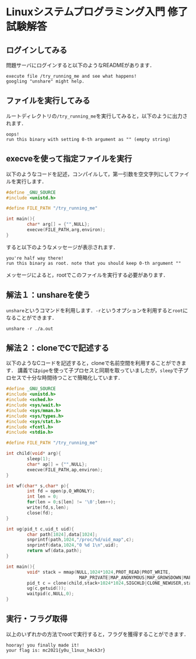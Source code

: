 # Linuxシステムプログラミング入門 修了試験解答
## ログインしてみる
問題サーバにログインすると以下のようなREADMEがあります．
```
execute file /try_running_me and see what happens!
googling "unshare" might help.
```
## ファイルを実行してみる
ルートディレクトリの`/try_running_me`を実行してみると，以下のように出力されます．
```
oops!
run this binary with setting 0-th argument as "" (empty string)
```
## execveを使って指定ファイルを実行
以下のようなコードを記述，コンパイルして，第一引数を空文字列にしてファイルを実行します．
```c
#define _GNU_SOURCE
#include <unistd.h>

#define FILE_PATH "/try_running_me"

int main(){
        char* arg[] = {"",NULL};
        execve(FILE_PATH,arg,environ);
}
```
すると以下のようなメッセージが表示されます．
```
you're half way there!
run this binary as root. note that you should keep 0-th argument ""
```
メッセージによると，rootでこのファイルを実行する必要があります．
## 解法１：unshareを使う
`unshare`というコマンドを利用します．`-r`というオプションを利用すると`root`になることができます．
```
unshare -r ./a.out
```
## 解法２：cloneでCで記述する
以下のようなCコードを記述すると，cloneで名前空間を利用することができます．
講義では`pipe`を使って子プロセスと同期を取っていましたが，`sleep`で子プロセスで十分な時間待つことで簡略化しています．
```c
#define _GNU_SOURCE
#include <unistd.h>
#include <sched.h>
#include <sys/wait.h>
#include <sys/mman.h>
#include <sys/types.h>
#include <sys/stat.h>
#include <fcntl.h>
#include <stdio.h>

#define FILE_PATH "/try_running_me"

int child(void* arg){
        sleep(1);
        char* ap[] = {"",NULL};
        execve(FILE_PATH,ap,environ);
}

int wf(char* s,char* p){
        int fd = open(p,O_WRONLY);
        int len = 0;
        for(len = 0;s[len] != '\0';len++);
        write(fd,s,len);
        close(fd);
}

int ug(pid_t c,uid_t uid){
        char path[1024],data[1024];
        snprintf(path,1024,"/proc/%d/uid_map",c);
        snprintf(data,1024,"0 %d 1\n",uid);
        return wf(data,path);
}

int main(){
        void* stack = mmap(NULL,1024*1024,PROT_READ|PROT_WRITE,
                            MAP_PRIVATE|MAP_ANONYMOUS|MAP_GROWSDOWN|MAP_STACK,-1,0);
        pid_t c = clone(child,stack+1024*1024,SIGCHLD|CLONE_NEWUSER,stack);
        ug(c,getuid());
        waitpid(c,NULL,0);
}
```
## 実行・フラグ取得
以上のいずれかの方法でrootで実行すると，フラグを獲得することができます．
```
hooray! you finally made it!
your flag is: mc2021{y0u_l1nux_h4ck3r}
```
